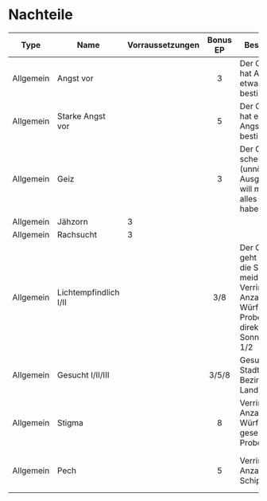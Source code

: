 # Nachteile

| Type | Name | Vorraussetzungen | Bonus EP | Beschreibung | Info |
|:----:|------|:-----------------|:--------:|--------------|------|
|Allgemein|Angst vor||3|Der Charakter hat Angst vor etwas bestimmten|Muss spezialisiert werden|
|Allgemein|Starke Angst vor||5|Der Charakter hat eine starke Angst vor etwas bestimmten|Muss spezialisiert werden|
|Allgemein|Geiz||3|Der Charakter scheut (unnötige) Ausgaben und will möglichst alles für sich haben||
|Allgemein|Jähzorn|3|||
|Allgemein|Rachsucht|3|||
|Allgemein|Lichtempfindlich I/II||3/8|Der Charakter geht ungerne in die Sonne und meidet diese. Verringer die Anzahl der Würfel für alle Proben im direkten Sonnenlicht um 1/2|| 
|Allgemein|Gesucht I/II/III||3/5/8|Gesucht in einer Stadt/ einem Bezirk/einem Land||
|Allgemein|Stigma||8|Verringert die Anzahl der Würfel für gesellschaftliche Proben 3|Kann nur zu Spielbeginn erkauft werden|
|Allgemein|Pech||5|Verringert die Anzahl der Schips um 1W3|Nicht kompatibel mit Vorteil Glück||
